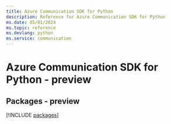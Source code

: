 ```yaml
---
title: Azure Communication SDK for Python
description: Reference for Azure Communication SDK for Python
ms.date: 05/01/2024
ms.topic: reference
ms.devlang: python
ms.service: communication
---
```

# Azure Communication SDK for Python - preview
## Packages - preview
[!INCLUDE [packages](communication-index.md)]
